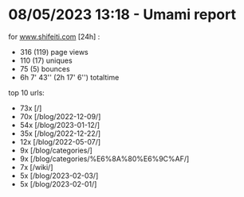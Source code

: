 # 08/05/2023 13:18 - Umami report
for www.shifeiti.com [24h] :

 - 316 (119) page views
 - 110 (17) uniques
 - 75 (5) bounces
 - 6h 7' 43'' (2h 17' 6'') totaltime


top 10 urls:
 - 73x [/]
 - 70x [/blog/2022-12-09/]
 - 54x [/blog/2023-01-12/]
 - 35x [/blog/2022-12-22/]
 - 12x [/blog/2022-05-07/]
 - 9x [/blog/categories/]
 - 9x [/blog/categories/%E6%8A%80%E6%9C%AF/]
 - 7x [/wiki/]
 - 5x [/blog/2023-02-03/]
 - 5x [/blog/2023-02-01/]


